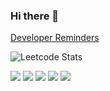 ### Hi there 👋

[Developer Reminders](https://kovteba.github.io/developer-reminders/)

![Leetcode Stats](https://leetcard.jacoblin.cool/kovteba)

![](http://github-profile-summary-cards.vercel.app/api/cards/profile-details?username=kovteba&theme=github_dark)
![](http://github-profile-summary-cards.vercel.app/api/cards/repos-per-language?username=kovteba&theme=github_dark)
![](http://github-profile-summary-cards.vercel.app/api/cards/most-commit-language?username=kovteba&theme=github_dark)
![](http://github-profile-summary-cards.vercel.app/api/cards/stats?username=kovteba&theme=github_dark)
![](http://github-profile-summary-cards.vercel.app/api/cards/productive-time?username=kovteba&theme=github_dark&utcOffset=8)


<!--

**kovteba/kovteba** is a ✨ _special_ ✨ repository because its `README.md` (this file) appears on your GitHub profile.

Here are some ideas to get you started:

- 🔭 I’m currently working on ...
- 🌱 I’m currently learning ...
- 👯 I’m looking to collaborate on ...
- 🤔 I’m looking for help with ...
- 💬 Ask me about ...
- 📫 How to reach me: ...
- 😄 Pronouns: ...
- ⚡ Fun fact: ...
-->
